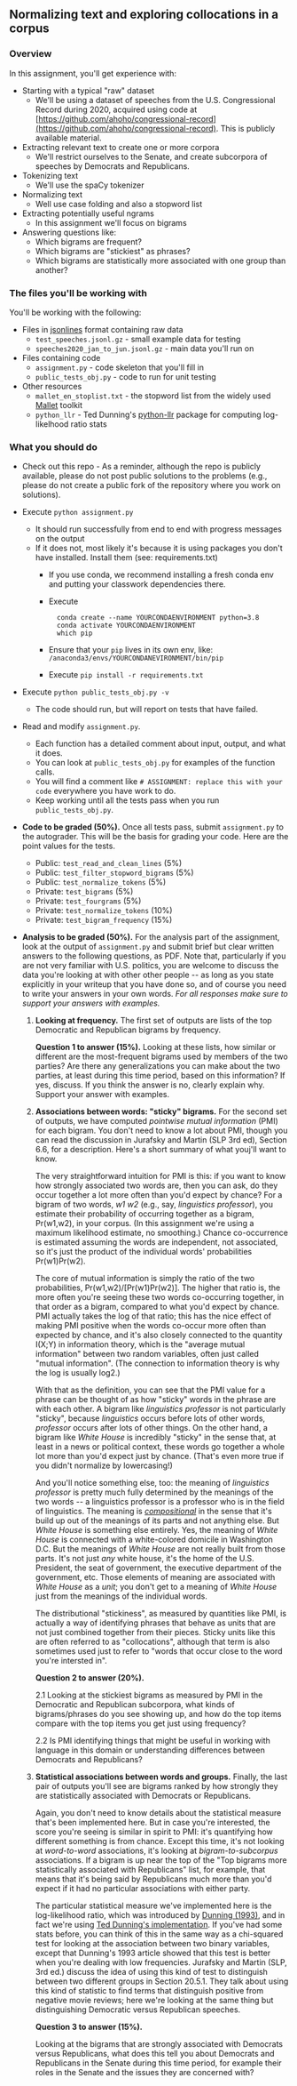 
## Normalizing text and exploring collocations in a corpus

### Overview
In this assignment, you'll get experience with:

- Starting with a typical "raw" dataset 
	- We'll be using a dataset of speeches from the U.S. Congressional Record during 2020, acquired using code at [https://github.com/ahoho/congressional-record](https://github.com/ahoho/congressional-record).  This is publicly available material.
- Extracting relevant text to create one or more corpora
	- We'll restrict ourselves to the Senate, and create subcorpora of speeches by Democrats and Republicans.
- Tokenizing text
	- We'll use the spaCy tokenizer
- Normalizing text
	- Well use case folding and also a stopword list
- Extracting potentially useful ngrams
	- In this assignment we'll focus on bigrams
- Answering questions like:
	- Which bigrams are frequent?
	- Which bigrams are "stickiest" as phrases?
	- Which bigrams are statistically more associated with one group than another?

### The files you'll be working with  
You'll be working with the following:

- Files in [jsonlines](https://jsonlines.org/) format containing raw data
	- `test_speeches.jsonl.gz` - small example data for testing
	- `speeches2020_jan_to_jun.jsonl.gz` - main data you'll run on
- Files containing code
	- `assignment.py` - code skeleton that you'll fill in
	- `public_tests_obj.py` - code to run for unit testing
- Other resources
	- `mallet_en_stoplist.txt` - the stopword list from the widely used [Mallet](http://mallet.cs.umass.edu/) toolkit
	- `python_llr` - Ted Dunning's [python-llr](https://github.com/tdunning/python-llr) package for computing log-likelhood ratio stats

### What you should do

- Check out this repo
        - As a reminder, although the repo is publicly available, please do not post public solutions to the problems (e.g., please do not create a public fork of the repository where you work on solutions).

- Execute `python assignment.py`
	- It should run successfully from end to end with progress messages on the output
	- If it does not, most likely it's because it is using packages you don't have installed. Install them (see: requirements.txt)
		- If you use conda, we recommend installing a fresh conda env and putting your classwork dependencies there.
		- Execute 

				conda create --name YOURCONDAENVIRONMENT python=3.8
				conda activate YOURCONDAENVIRONMENT
				which pip
				
		- Ensure that your `pip` lives in its own env, like: `/anaconda3/envs/YOURCONDANEVIRONMENT/bin/pip`
		- Execute `pip install -r requirements.txt`

- Execute `python public_tests_obj.py -v`
	- The code should run, but will report on tests that have failed.

- Read and modify `assignment.py`.  
	- Each function has a detailed comment about input, output, and what it does.
	- You can look at `public_tests_obj.py` for examples of the function calls.
	- You will find a comment like `# ASSIGNMENT: replace this with your code` everywhere you have work to do.
	- Keep working until all the tests pass when you run `public_tests_obj.py`.

- **Code to be graded (50%).** Once all tests pass, submit `assignment.py` to the autograder. This will be the basis for grading your code.  Here are the point values for the tests.
    - Public: `test_read_and_clean_lines` (5%)
    - Public: `test_filter_stopword_bigrams` (5%)
    - Public: `test_normalize_tokens` (5%)
    - Private: `test_bigrams` (5%)
    - Private: `test_fourgrams` (5%)
    - Private: `test_normalize_tokens` (10%)
    - Private: `test_bigram_frequency` (15%)

- **Analysis to be graded (50%).** For the analysis part of the assignment, look at the output of `assignment.py` and submit brief but clear written answers to the following questions, as PDF.  Note that, particularly if you are not very familiar with U.S. politics, you are welcome to discuss the data you're looking at with other other people -- as long as you state explicitly in your writeup that you have done so, and of course you need to write your answers in your own words. *For all responses make sure to support your answers with examples.*


	1. **Looking at frequency.** The first set of outputs are lists of the top Democratic and Republican bigrams by frequency. 

		**Question 1 to answer (15%).**  Looking at these lists, how similar or different are the most-frequent bigrams used by members of the two parties?  Are there any generalizations you can make about the two parties, at least during this time period, based on this information? If yes, discuss. If you think the answer is no, clearly explain why. Support your answer with examples.

	
	2. **Associations between words: "sticky" bigrams.** For the second set of outputs, we have computed *pointwise mutual information* (PMI) for each bigram. You don't need to know a lot about PMI, though you can read the discussion in Jurafsky and Martin  (SLP 3rd ed), Section 6.6, for a description. Here's a short summary of what youj'll want to know.

		The very straightforward intuition for PMI is this: if you want to know how strongly associated two words are, then you can ask, do they occur together a lot  more often than you'd expect by chance? For a bigram of two words, *w1 w2* (e.g., say, *linguistics professor*), you estimate their probability of occurring together as a bigram, Pr(w1,w2), in your corpus. (In this assignment we're using a maximum likelihood estimate, no smoothing.) Chance co-occurrence is estimated assuming the words are independent, not associated, so it's just the product of the individual words' probabilities Pr(w1)Pr(w2).  
		
		The core of mutual information is simply the ratio of the two probabilities, Pr(w1,w2)/[Pr(w1)Pr(w2)].  The higher that ratio is, the more often you're seeing these two words co-occurring together, in that order as a bigram, compared to what you'd expect by chance. PMI actually takes the log of that ratio; this has the nice effect of making PMI positive when the words co-occur more often than expected by chance, and it's also closely connected to the quantity I(X;Y) in information theory, which is the "average mutual information" between two random variables, often just called "mutual information". (The connection to information theory is why the log is usually log2.)

		With that as the definition, you can see that the PMI value for a phrase can be thought of as how "sticky" words in the phrase are with each other. A bigram like *linguistics professor* is not particularly "sticky", because *linguistics* occurs before lots of other words, *professor* occurs after lots of other things. On the other hand, a bigram like *White House* is incredibly "sticky" in the sense that, at least in a news or political context, these words go together a whole lot more than you'd expect just by chance. (That's even more true if you didn't normalize by lowercasing!) 
		
		And you'll notice something else, too: the meaning of *linguistics professor* is pretty much fully determined by the meanings of the two words -- a linguistics professor is a professor who is in the field of linguistics.  The meaning is [*compositional*](https://iep.utm.edu/composit/) in the sense that it's build up out of the meanings of its parts and not anything else. But *White House* is something else entirely. Yes, the meaning of *White House* is connected with a white-colored domicile in Washington D.C. But the meanings of *White House* are not really built from those parts. It's not just *any* white house, it's the home of the U.S. President, the seat of government, the executive department of the government, etc. Those elements of meaning are associated with *White House* as a *unit*; you don't get to a meaning of *White House* just from the meanings of the individual words. 
		
		The distributional "stickiness", as measured by quantities like PMI, is actually a way of identifying phrases that behave as units that are not just combined together from their pieces. Sticky units like this are often referred to as "collocations", although that term is also sometimes used just to refer to "words that occur close to the word you're intersted in".
		
		**Question 2 to answer (20%).**  
		
		2.1 Looking at the stickiest bigrams as measured by PMI in the Democratic and Republican subcorpora, what kinds of bigrams/phrases do you see showing up, and how do the top items compare with the top items you get just using frequency?  
		
		2.2 Is PMI identifying things that might be useful in working with language in this domain or understanding differences between Democrats and Republicans?  
		
	3. **Statistical associations between words and groups.**  Finally, the last pair of outputs you'll see are bigrams ranked by how strongly they are statistically associated with Democrats or Republicans.  

		Again, you don't need to know details about the statistical measure that's been implemented here. But in case you're interested, the score you're seeing is similar in spirit to PMI: it's quantifying how different something is from chance.  Except this time, it's not looking at *word-to-word* associations, it's looking at *bigram-to-subcorpus* associations. If a bigram is up near the top of the "Top bigrams more statistically associated with Republicans" list, for example, that means that it's being said by Republicans much more than you'd expect if it had no particular associations with either party. 
		
		The particular statistical measure we've implemented here is the log-likelihood ratio, which was introduced by [Dunning (1993)](https://www.aclweb.org/anthology/J93-1003/), and in fact we're using [Ted Dunning's implementation](https://github.com/tdunning/python-llr). If you've had some stats before, you can think of this in the same way as a chi-squared test for looking at the association between two binary variables, except that Dunning's 1993 article showed that this test is better when you're dealing with low frequencies.  Jurafsky and Martin (SLP, 3rd ed.) discuss the idea of using this kind of test to distinguish between two different groups in Section 20.5.1. They talk about using this kind of statistic to find terms that distinguish positive from negative movie reviews; here we're looking at the same thing but distinguishing Democratic versus Republican speeches.

		**Question 3 to answer (15%).**  

		Looking at the bigrams that are strongly associated with Democrats versus Republicans, what does this tell you about Democrats and Republicans in the Senate during this time period, for example their roles in the Senate and the issues they are concerned with?  
		
		
	




